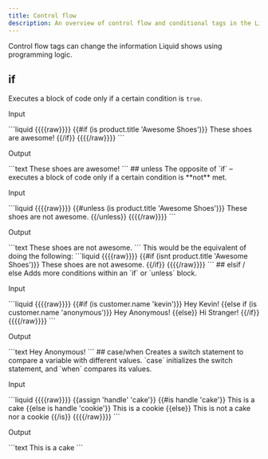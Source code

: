 ```yaml
---
title: Control flow
description: An overview of control flow and conditional tags in the Liquid template language.
---
```

Control flow tags can change the information Liquid shows using programming logic.
## if
Executes a block of code only if a certain condition is `true`.
<p class="code-label">Input</p>
```liquid
{{{{raw}}}}
{{#if (is product.title 'Awesome Shoes')}}
  These shoes are awesome!
{{/if}}
{{{{/raw}}}}
```
<p class="code-label">Output</p>
```text
These shoes are awesome!
```
## unless
The opposite of `if` – executes a block of code only if a certain condition is **not** met.
<p class="code-label">Input</p>
```liquid
{{{{raw}}}}
{{#unless (is product.title 'Awesome Shoes')}}
  These shoes are not awesome.
{{/unless}}
{{{{/raw}}}}
```
<p class="code-label">Output</p>
```text
These shoes are not awesome.
```
This would be the equivalent of doing the following:
```liquid
{{{{raw}}}}
{{#if (isnt product.title 'Awesome Shoes')}}
  These shoes are not awesome.
{{/if}}
{{{{/raw}}}}
```
## elsif / else
Adds more conditions within an `if` or `unless` block.
<p class="code-label">Input</p>
```liquid
{{{{raw}}}}
<!-- If customer.name = 'anonymous' -->
{{#if (is customer.name 'kevin')}}
  Hey Kevin!
{{else if (is customer.name 'anonymous')}}
  Hey Anonymous!
{{else}}
  Hi Stranger!
{{/if}}
{{{{/raw}}}}
```
<p class="code-label">Output</p>
```text
Hey Anonymous!
```
## case/when
Creates a switch statement to compare a variable with different values. `case` initializes the switch statement, and `when` compares its values.
<p class="code-label">Input</p>
```liquid
{{{{raw}}}}
{{assign 'handle' 'cake'}}
{{#is handle 'cake'}}
     This is a cake
  {{else is handle 'cookie'}}
     This is a cookie
  {{else}}
     This is not a cake nor a cookie
{{/is}}
{{{{/raw}}}}
```
<p class="code-label">Output</p>
```text
This is a cake
```